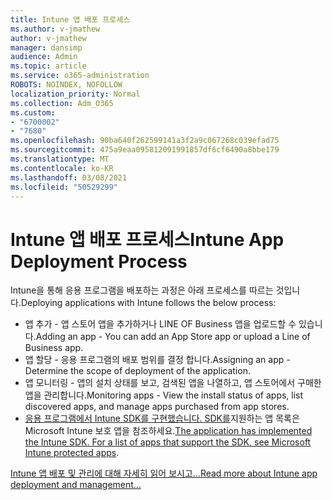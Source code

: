 ```yaml
---
title: Intune 앱 배포 프로세스
ms.author: v-jmathew
author: v-jmathew
manager: dansimp
audience: Admin
ms.topic: article
ms.service: o365-administration
ROBOTS: NOINDEX, NOFOLLOW
localization_priority: Normal
ms.collection: Adm_O365
ms.custom:
- "6700002"
- "7680"
ms.openlocfilehash: 90ba640f262599141a3f2a9c067268c039efad75
ms.sourcegitcommit: 475a9eaa095812091991857df6cf6490a8bbe179
ms.translationtype: MT
ms.contentlocale: ko-KR
ms.lasthandoff: 03/08/2021
ms.locfileid: "50529299"
---
```

# <a name="intune-app-deployment-process"></a><span data-ttu-id="fe14e-102">Intune 앱 배포 프로세스</span><span class="sxs-lookup"><span data-stu-id="fe14e-102">Intune App Deployment Process</span></span>

<span data-ttu-id="fe14e-103">Intune을 통해 응용 프로그램을 배포하는 과정은 아래 프로세스를 따르는 것입니다.</span><span class="sxs-lookup"><span data-stu-id="fe14e-103">Deploying applications with Intune follows the below process:</span></span>

- <span data-ttu-id="fe14e-104">앱 추가 - 앱 스토어 앱을 추가하거나 LINE OF Business 앱을 업로드할 수 있습니다.</span><span class="sxs-lookup"><span data-stu-id="fe14e-104">Adding an app - You can add an App Store app or upload a Line of Business app.</span></span>
- <span data-ttu-id="fe14e-105">앱 할당 - 응용 프로그램의 배포 범위를 결정 합니다.</span><span class="sxs-lookup"><span data-stu-id="fe14e-105">Assigning an app - Determine the scope of deployment of the application.</span></span>
- <span data-ttu-id="fe14e-106">앱 모니터링 - 앱의 설치 상태를 보고, 검색된 앱을 나열하고, 앱 스토어에서 구매한 앱을 관리합니다.</span><span class="sxs-lookup"><span data-stu-id="fe14e-106">Monitoring apps - View the install status of apps, list discovered apps, and manage apps purchased from app stores.</span></span>
- <span data-ttu-id="fe14e-107">[응용 프로그램에서 Intune SDK를 구현했습니다. SDK를](https://docs.microsoft.com/mem/intune/apps/apps-supported-intune-apps)지원하는 앱 목록은 Microsoft Intune 보호 앱을 참조하세요.</span><span class="sxs-lookup"><span data-stu-id="fe14e-107">[The application has implemented the Intune SDK. For a list of apps that support the SDK, see Microsoft Intune protected apps](https://docs.microsoft.com/mem/intune/apps/apps-supported-intune-apps).</span></span>

[<span data-ttu-id="fe14e-108">Intune 앱 배포 및 관리에 대해 자세히 읽어 보시고...</span><span class="sxs-lookup"><span data-stu-id="fe14e-108">Read more about Intune app deployment and management...</span></span>](https://docs.microsoft.com/mem/intune/apps/app-management)
